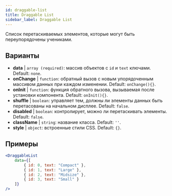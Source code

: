 ```yaml
---
id: draggable-list 
title: Draggable List
sidebar_label: Draggable List
---
```


Список перетаскиваемых элементов, которые могут быть переупорядочены учениками.

## Варианты

* __data__ | `array (required)`: массив объектов с `id` и `text` ключами. Default: `none`.
* __onChange__ | `function`: обратный вызов с новым упорядоченным массивом данных при каждом изменении. Default: `onChange(){}`.
* __onInit__ | `function`: функция обратного вызова, вызываемая после установки компонента. Default: `onInit(){}`.
* __shuffle__ | `boolean`: управляет тем, должны ли элементы данных быть перетасованы на начальном дисплее. Default: `false`.
* __disabled__ | `boolean`: контролирует, можно ли перетаскивать элементы. Default: `false`.
* __className__ | `string`: название класса. Default: `''`.
* __style__ | `object`: встроенные стили CSS. Default: `{}`.


## Примеры

```jsx live
<DraggableList
    data={[
        { id: 0, text: "Compact" },
        { id: 1, text: "Large" },
        { id: 2, text: "Midsize" },
        { id: 3, text: "Small" }
    ]}
/>
```

